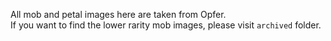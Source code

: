 All mob and petal images here are taken from Opfer.<br>If you want to find the lower rarity mob images, please visit `archived` folder.
